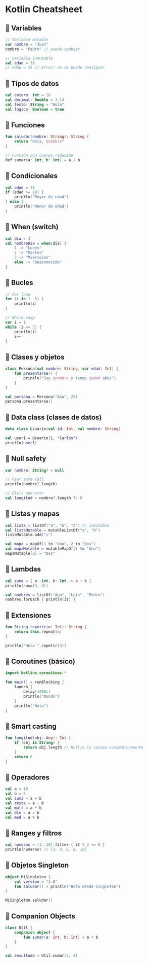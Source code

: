 # Kotlin Cheatsheet

## 📌 Variables

```kotlin
// Variable mutable
var nombre = "Juan"
nombre = "Pedro" // puede cambiar

// Variable inmutable
val edad = 30
// edad = 31 // Error: no se puede reasignar
```

## 📌 Tipos de datos

```kotlin
val entero: Int = 10
val decimal: Double = 3.14
val texto: String = "Hola"
val logico: Boolean = true
```

## 📌 Funciones

```kotlin
fun saludar(nombre: String): String {
    return "Hola, $nombre"
}

// Función con cuerpo reducido
def sumar(a: Int, b: Int) = a + b
```

## 📌 Condicionales

```kotlin
val edad = 18
if (edad >= 18) {
    println("Mayor de edad")
} else {
    println("Menor de edad")
}
```

## 📌 When (switch)

```kotlin
val dia = 3
val nombreDia = when(dia) {
    1 -> "Lunes"
    2 -> "Martes"
    3 -> "Miércoles"
    else -> "Desconocido"
}
```

## 📌 Bucles

```kotlin
// For loop
for (i in 1..5) {
    println(i)
}

// While loop
var i = 1
while (i <= 5) {
    println(i)
    i++
}
```

## 📌 Clases y objetos

```kotlin
class Persona(val nombre: String, var edad: Int) {
    fun presentarse() {
        println("Soy $nombre y tengo $edad años")
    }
}

val persona = Persona("Ana", 25)
persona.presentarse()
```

## 📌 Data class (clases de datos)

```kotlin
data class Usuario(val id: Int, val nombre: String)

val user1 = Usuario(1, "Carlos")
println(user1)
```

## 📌 Null safety

```kotlin
var nombre: String? = null

// Usar safe call
println(nombre?.length)

// Elvis operator
val longitud = nombre?.length ?: 0
```

## 📌 Listas y mapas

```kotlin
val lista = listOf("a", "b", "c") // inmutable
val listaMutable = mutableListOf("a", "b")
listaMutable.add("c")

val mapa = mapOf(1 to "Uno", 2 to "Dos")
val mapaMutable = mutableMapOf(1 to "Uno")
mapaMutable[2] = "Dos"
```

## 📌 Lambdas

```kotlin
val suma = { a: Int, b: Int -> a + b }
println(suma(3, 4))

val nombres = listOf("Ana", "Luis", "Pedro")
nombres.forEach { println(it) }
```

## 📌 Extensiones

```kotlin
fun String.repetir(n: Int): String {
    return this.repeat(n)
}

println("Hola ".repetir(3))
```

## 📌 Coroutines (básico)

```kotlin
import kotlinx.coroutines.*

fun main() = runBlocking {
    launch {
        delay(1000L)
        println("Mundo")
    }
    println("Hola")
}
```

## 📌 Smart casting

```kotlin
fun longitud(obj: Any): Int {
    if (obj is String) {
        return obj.length // Kotlin lo castea automáticamente
    }
    return 0
}
```

## 📌 Operadores

```kotlin
val a = 10
val b = 5
val suma = a + b
val resta = a - b
val mult = a * b
val div = a / b
val mod = a % b
```

## 📌 Ranges y filtros

```kotlin
val numeros = (1..10).filter { it % 2 == 0 }
println(numeros) // [2, 4, 6, 8, 10]
```

## 📌 Objetos Singleton

```kotlin
object MiSingleton {
    val version = "1.0"
    fun saludar() = println("Hola desde singleton")
}

MiSingleton.saludar()
```

## 📌 Companion Objects

```kotlin
class Util {
    companion object {
        fun sumar(a: Int, b: Int) = a + b
    }
}

val resultado = Util.sumar(3, 4)
```
